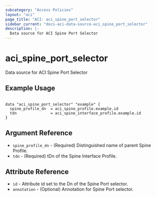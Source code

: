 ```yaml
---
subcategory: "Access Policies"
layout: "aci"
page_title: "ACI: aci_spine_port_selector"
sidebar_current: "docs-aci-data-source-aci_spine_port_selector"
description: |-
  Data source for ACI Spine Port Selector
---
```


# aci_spine_port_selector #
Data source for ACI Spine Port Selector

## Example Usage ##

```hcl

data "aci_spine_port_selector" "example" {
  spine_profile_dn  = aci_spine_profile.example.id
  tdn               = aci_spine_interface_profile.example.id
}

```


## Argument Reference ##
* `spine_profile_dn` - (Required) Distinguished name of parent Spine Profile.
* `tdn` - (Required) tDn of the Spine Interface Profile.



## Attribute Reference

* `id` - Attribute id set to the Dn of the Spine Port selector.
* `annotation` - (Optional) Annotation for Spine Port selector.
